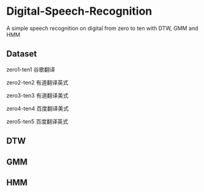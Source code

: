 # Digital-Speech-Recognition
A simple speech recognition on digital from zero to ten with DTW, GMM and HMM

## Dataset

zero1-ten1 谷歌翻译

zero2-ten2 有道翻译英式

zero3-ten3 有道翻译美式

zero4-ten4 百度翻译美式

zero5-ten5 百度翻译英式

## DTW

## GMM
## HMM
